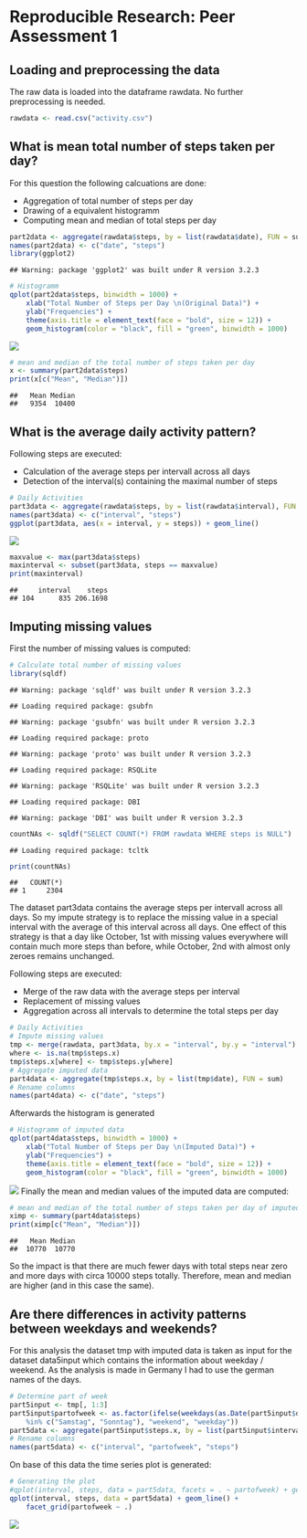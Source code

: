 # Reproducible Research: Peer Assessment 1


## Loading and preprocessing the data
The raw data is loaded into the dataframe rawdata. No further preprocessing is needed.

```r
rawdata <- read.csv("activity.csv")
```

## What is mean total number of steps taken per day?
For this question the following calcuations are done:
- Aggregation of total number of steps per day
- Drawing of a equivalent histogramm
- Computing mean and median of total steps per day


```r
part2data <- aggregate(rawdata$steps, by = list(rawdata$date), FUN = sum, na.rm = TRUE)
names(part2data) <- c("date", "steps")
library(ggplot2)
```

```
## Warning: package 'ggplot2' was built under R version 3.2.3
```

```r
# Histogramm
qplot(part2data$steps, binwidth = 1000) + 
	xlab("Total Number of Steps per Day \n(Original Data)") +
	ylab("Frequencies") +
	theme(axis.title = element_text(face = "bold", size = 12)) +
	geom_histogram(color = "black", fill = "green", binwidth = 1000)
```

![](PA1_template_files/figure-html/unnamed-chunk-2-1.png)

```r
# mean and median of the total number of steps taken per day
x <- summary(part2data$steps)
print(x[c("Mean", "Median")])
```

```
##   Mean Median 
##   9354  10400
```


## What is the average daily activity pattern?
Following steps are executed:   
- Calculation of the average steps per intervall across all days
- Detection of the interval(s) containing the maximal number of steps


```r
# Daily Activities
part3data <- aggregate(rawdata$steps, by = list(rawdata$interval), FUN = mean, na.rm = TRUE)
names(part3data) <- c("interval", "steps")
ggplot(part3data, aes(x = interval, y = steps)) + geom_line()
```

![](PA1_template_files/figure-html/unnamed-chunk-3-1.png)

```r
maxvalue <- max(part3data$steps)
maxinterval <- subset(part3data, steps == maxvalue)
print(maxinterval)
```

```
##     interval    steps
## 104      835 206.1698
```


## Imputing missing values   
First the number of missing values is computed:

```r
# Calculate total number of missing values
library(sqldf)
```

```
## Warning: package 'sqldf' was built under R version 3.2.3
```

```
## Loading required package: gsubfn
```

```
## Warning: package 'gsubfn' was built under R version 3.2.3
```

```
## Loading required package: proto
```

```
## Warning: package 'proto' was built under R version 3.2.3
```

```
## Loading required package: RSQLite
```

```
## Warning: package 'RSQLite' was built under R version 3.2.3
```

```
## Loading required package: DBI
```

```
## Warning: package 'DBI' was built under R version 3.2.3
```

```r
countNAs <- sqldf("SELECT COUNT(*) FROM rawdata WHERE steps is NULL")
```

```
## Loading required package: tcltk
```

```r
print(countNAs)
```

```
##   COUNT(*)
## 1     2304
```
The dataset part3data contains the average steps per intervall across all days. So my impute strategy
is to replace the missing value in a special interval with the average of this interval across all days. One
effect of this strategy is that a day like October, 1st with missing values everywhere will contain much more steps
than before, while October, 2nd with almost only zeroes remains unchanged.

Following steps are executed:  
- Merge of the raw data with the average steps per interval   
- Replacement of missing values   
- Aggregation across all intervals to determine the total steps per day   


```r
# Daily Activities
# Impute missing values
tmp <- merge(rawdata, part3data, by.x = "interval", by.y = "interval")
where <- is.na(tmp$steps.x)
tmp$steps.x[where] <- tmp$steps.y[where]
# Aggregate imputed data
part4data <- aggregate(tmp$steps.x, by = list(tmp$date), FUN = sum)
# Rename columns
names(part4data) <- c("date", "steps")
```
Afterwards the histogram is generated

```r
# Histogramm of imputed data
qplot(part4data$steps, binwidth = 1000) + 
	xlab("Total Number of Steps per Day \n(Imputed Data)") +
	ylab("Frequencies") +
	theme(axis.title = element_text(face = "bold", size = 12)) +
	geom_histogram(color = "black", fill = "green", binwidth = 1000)
```

![](PA1_template_files/figure-html/unnamed-chunk-6-1.png)
Finally the mean and median values of the imputed data are computed:

```r
# mean and median of the total number of steps taken per day of imputed data
ximp <- summary(part4data$steps)
print(ximp[c("Mean", "Median")])
```

```
##   Mean Median 
##  10770  10770
```
So the impact is that there are much fewer days with total steps near zero and more days with circa 10000 steps totally. Therefore, mean and median are higher (and in this case the same).

## Are there differences in activity patterns between weekdays and weekends?
For this analysis the dataset tmp with imputed data is taken as input for the dataset 
data5input which contains the information about weekday / weekend. As the analysis is
made in Germany I had to use the german names of the days.

```r
# Determine part of week
part5input <- tmp[, 1:3]
part5input$partofweek <- as.factor(ifelse(weekdays(as.Date(part5input$date)) 
	%in% c("Samstag", "Sonntag"), "weekend", "weekday")) 
part5data <- aggregate(part5input$steps.x, by = list(part5input$interval, part5input$partofweek), FUN = mean)
# Rename columns
names(part5data) <- c("interval", "partofweek", "steps")
```
On base of this data the time series plot is generated:

```r
# Generating the plot
#qplot(interval, steps, data = part5data, facets = . ~ partofweek) + geom_line()
qplot(interval, steps, data = part5data) + geom_line() + 
	facet_grid(partofweek ~ .) 
```

![](PA1_template_files/figure-html/unnamed-chunk-9-1.png)
